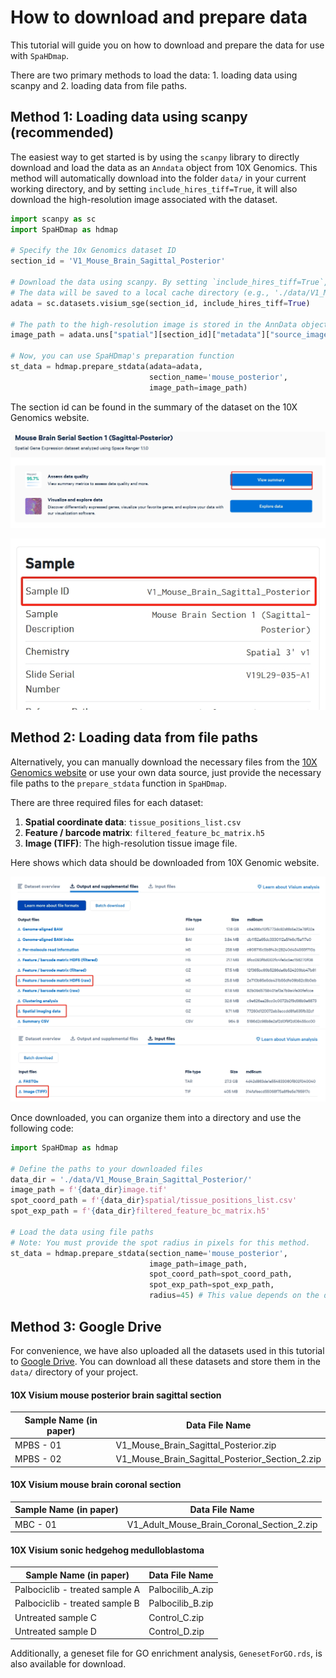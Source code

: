 # How to download and prepare data

This tutorial will guide you on how to download and prepare the data for use with `SpaHDmap`.

There are two primary methods to load the data: 1. loading data using scanpy and 2. loading data from file paths.

## Method 1: Loading data using scanpy (recommended)

The easiest way to get started is by using the `scanpy` library to directly download and load the data as an `Anndata` object from 10X Genomics. This method will automatically download into the folder `data/` in your current working directory, and by setting `include_hires_tiff=True`, it will also download the high-resolution image associated with the dataset.

```python
import scanpy as sc
import SpaHDmap as hdmap

# Specify the 10x Genomics dataset ID
section_id = 'V1_Mouse_Brain_Sagittal_Posterior'

# Download the data using scanpy. By setting `include_hires_tiff=True`, it will also download the high-resolution image.
# The data will be saved to a local cache directory (e.g., './data/V1_Mouse_Brain_Sagittal_Posterior/')
adata = sc.datasets.visium_sge(section_id, include_hires_tiff=True)

# The path to the high-resolution image is stored in the AnnData object
image_path = adata.uns["spatial"][section_id]["metadata"]["source_image_path"]

# Now, you can use SpaHDmap's preparation function
st_data = hdmap.prepare_stdata(adata=adata,
                               section_name='mouse_posterior',
                               image_path=image_path)
```
The section id can be found in the summary of the dataset on the 10X Genomics website.

![10X Genomics website of Mouse Brain Serial Section 1](../_static/10x_genomics_website.png)

![Sample information of Mouse Brain Serial Section 1](../_static/sample_id.png)

## Method 2: Loading data from file paths

Alternatively, you can manually download the necessary files from the [10X Genomics website](https://www.10xgenomics.com/resources/datasets) or use your own data source, just provide the necessary file paths to the `prepare_stdata` function in `SpaHDmap`.

There are three required files for each dataset:

1.  **Spatial coordinate data**: `tissue_positions_list.csv`
2.  **Feature / barcode matrix**: `filtered_feature_bc_matrix.h5`
3.  **Image (TIFF)**: The high-resolution tissue image file.

Here shows which data should be downloaded from 10X Genomic website.

![Feature / barcode matrix and spatial coordinate data](../_static/feature_coord.png)
![High-resolution tissue image](../_static/high_res_image.png)

Once downloaded, you can organize them into a directory and use the following code:

```python
import SpaHDmap as hdmap

# Define the paths to your downloaded files
data_dir = './data/V1_Mouse_Brain_Sagittal_Posterior/'
image_path = f'{data_dir}image.tif'
spot_coord_path = f'{data_dir}spatial/tissue_positions_list.csv'
spot_exp_path = f'{data_dir}filtered_feature_bc_matrix.h5'

# Load the data using file paths
# Note: You must provide the spot radius in pixels for this method.
st_data = hdmap.prepare_stdata(section_name='mouse_posterior',
                               image_path=image_path,
                               spot_coord_path=spot_coord_path,
                               spot_exp_path=spot_exp_path,
                               radius=45) # This value depends on the dataset
```

## Method 3: Google Drive

For convenience, we have also uploaded all the datasets used in this tutorial to [Google Drive](https://drive.google.com/drive/folders/16L1nm3TzDDTFPVAaRXVKRp4LuCqvXbt2).  You can download all these datasets and store them in the `data/` directory of your project.

#### 10X Visium mouse posterior brain sagittal section
| Sample Name (in paper) | Data File Name                                  |
| ---------------------- | ----------------------------------------------- |
| MPBS - 01              | V1_Mouse_Brain_Sagittal_Posterior.zip           |
| MPBS - 02              | V1_Mouse_Brain_Sagittal_Posterior_Section_2.zip |

#### 10X Visium mouse brain coronal section

| Sample Name (in paper) | Data File Name                             |
| ---------------------- | ------------------------------------------ |
| MBC - 01               | V1_Adult_Mouse_Brain_Coronal_Section_2.zip |

#### 10X Visium sonic hedgehog medulloblastoma
| Sample Name (in paper)         | Data File Name   |
| ------------------------------ | ---------------- |
| Palbociclib - treated sample A | Palbocilib_A.zip |
| Palbociclib - treated sample B | Palbocilib_B.zip |
| Untreated sample C             | Control_C.zip    |
| Untreated sample D             | Control_D.zip    |

Additionally, a geneset file for GO enrichment analysis, `GenesetForGO.rds`, is also available for download.
